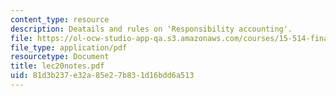 ```yaml
---
content_type: resource
description: Deatails and rules on 'Responsibility accounting'.
file: https://ol-ocw-studio-app-qa.s3.amazonaws.com/courses/15-514-financial-and-managerial-accounting-summer-2003/81d3b237e32a85e27b831d16bdd6a513_lec20notes.pdf
file_type: application/pdf
resourcetype: Document
title: lec20notes.pdf
uid: 81d3b237-e32a-85e2-7b83-1d16bdd6a513
---
```

